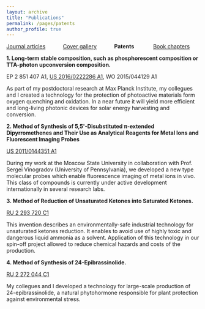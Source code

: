 ```yaml
---
layout: archive
title: "Publications"
permalink: /pages/patents
author_profile: true
---
```





[Journal articles](https://mihafil.github.io/academic/publications)  &emsp;&emsp;&emsp;[Cover gallery](https://mihafil.github.io/academic/pages/cover-gallery) &emsp;&emsp;&emsp;**Patents**  &emsp;&emsp; &emsp;[Book chapters](https://mihafil.github.io/academic/pages/book-chapters)


**1. Long-term stable composition, such as phosphorescent composition or TTA-photon upconversion composition.**

EP 2 851 407 A1, [US 2016/0222286 A1](http://www.freepatentsonline.com/20160222286.pdf), WO 2015/044129 A1

As part of my postdoctoral research at Max Planck Institute, my collegues and I created a technology for the protection of 
photoactive materials form oxygen quenching and oxidation. In a near future it will yield more efficient and long-living 
photonic devices for solar energy harvesting and conversion. 

**2. Method of Synthesis of 5,5'-Disubstituted π-extended Dipyrromethenes and Their Use as Analytical Reagents for Metal Ions and Fluorescent Imaging Probes**

[US 2011/0144351 A1](http://www.freepatentsonline.com/20110144351.pdf)

During my work at the Moscow State University in collaboration with Prof. Sergei Vinogradov (University of Pennsylvania), we developed a new type molecular probes which enable fluorescence imaging of metal ions in vivo. This class of compounds is currently under active development internationally in several research labs.


**3. Method of Reduction of Unsaturated Ketones into Saturated Ketones.**

[RU 2 293 720 C1](https://mihafil.github.io/academic/files/PatentRU-2007.pdf)

This invention describes an environmentally-safe industrial technology for unsaturated ketones reduction. It enables to avoid use of highly toxic and dangerous liquid ammonia as a solvent. Application of this technology in our spin-off project allowed to reduce chemical hazards and costs of the production.


**4. Method of Synthesis of 24-Epibrassinolide.**

[RU 2 272 044 C1](https://mihafil.github.io/academic/files/PatentRU-2006.pdf)

My collegues and I developed a technology for large-scale production of 24-epibrassinolide, a natural phytohormone responsible for plant protection against environmental stress.
